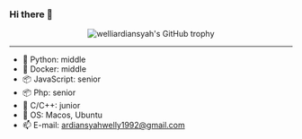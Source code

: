 ### Hi there 👋

<!--
**Rongronggg9/Rongronggg9** is a ✨ _special_ ✨ repository because its `README.md` (this file) appears on your GitHub profile.
Here are some ideas to get you started:
- 🔭 I’m currently working on ...
- 🌱 I’m currently learning ...
- 👯 I’m looking to collaborate on ...
- 🤔 I’m looking for help with ...
- 💬 Ask me about ...
- 📫 How to reach me: ...
- 😄 Pronouns: ...
- ⚡ Fun fact: ...
-->

<div align="center">
  <img src="https://github-profile-trophy.vercel.app/?username=welliardiansyah&column=-1" alt="welliardiansyah's GitHub trophy">
</div>

<hr>

[//]: https://github-readme-stats.vercel.app/api?username=welliardiansyah&count_private=true&show_icons=true&theme=buefy&custom_title=🧶%20Rongrong%20is%20vibrating

- 🐍 Python: middle
- 🦈 Docker: middle
- 📦 JavaScript: senior
- 📦 Php: senior
- 👀 C/C++: junior
- 🍥 OS: Macos, Ubuntu
- 📫 E-mail: [ardiansyahwelly1992@gmail.com](ardiansyahwelly1992@gmail.com)
